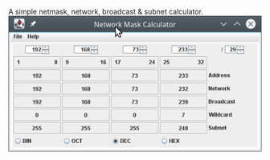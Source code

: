 A simple netmask, network, broadcast & subnet calculator.
<img src="maskcalc.png" alt="maskcalc window"/>
